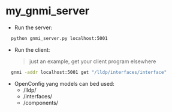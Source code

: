 # my_gnmi_server

- Run the server:
```sh
  python gnmi_server.py localhost:5001
```

- Run the client:
    > just an example, get your client program elsewhere
```sh
  gnmi -addr localhost:5001 get "/lldp/interfaces/interface"
```

- OpenConfig yang models can bed used:
    - /lldp/
    - /interfaces/
    - /components/
